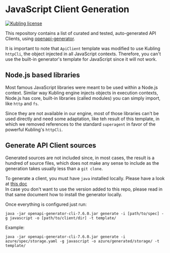 # JavaScript Client Generation

[![Kubling license](https://img.shields.io/badge/license-Apache%202.0-blue.svg?style=flat-square)](LICENSE)

This repository contains a list of curated and tested, auto-generated API Clients, using [openapi-generator](https://github.com/OpenAPITools/openapi-generator).

It is important to note that `ApiClient` template was modified to use Kubling `httpCli`, the object injected in all JavaScript contexts.
Therefore, you can't use the built-in generator's template for JavaScript since it will not work.

## Node.js based libraries
Most famous JavaScript libraries were meant to be used within a Node.js context. Similar way Kubling engine injects objects in execution
contexts, Node.js has core, built-in libraries (called modules) you can simply import, like `http` and `fs`.

Since they are not available in our engine, most of those libraries can't be used directly and need some adaptation, like teh result of this
template, in which we removed references to the standard `superagent` in favor of the powerful Kubling's `httpCli`.

## Generate API Client sources
Generated sources are not included since, in most cases, the result is a hundred of source files, which does not
make any sense to include as the generation takes usually less than a `git clone`.

To generate a client, you must have `java` installed locally. Please have a look at [this doc](https://openapi-generator.tech/docs/installation#jar)<br>
In case you don't want to use the version added to this repo, please read in that same document how to install the generator locally.

Once everything is configured just run:<br>
```
java -jar openapi-generator-cli-7.6.0.jar generate -i [path/to/spec] -g javascript -o [path/to/client/dir] -t template/
```

Example:
```shell
java -jar openapi-generator-cli-7.6.0.jar generate -i azure/spec/storage.yaml -g javascript -o azure/generated/storage/ -t template/
```